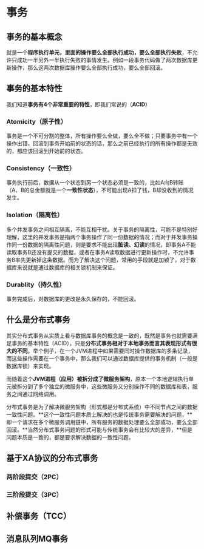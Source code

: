 # 事务

## 事务的基本概念

就是一个**程序执行单元，里面的操作要么全部执行成功，要么全部执行失败**，不允许只成功一半另外一半执行失败的事情发生。例如一段事务代码做了两次数据库更新操作，那么这两次数据库操作要么全部执行成功，要么全部回滚。

## 事务的基本特性

我们知道**事务有4个非常重要的特性**，即我们常说的（**ACID**）

### Atomicity（原子性）

事务是一个不可分割的整体，所有操作要么全做，要么全不做；只要事务中有一个操作出错，回滚到事务开始前的状态的话，那么之前已经执行的所有操作都是无效的，都应该回滚到开始前的状态。

### Consistency（一致性）

事务执行前后，数据从一个状态到另一个状态必须是一致的，比如A向B转账（A、B的总金额就是一个**一致性状态**），不可能出现A扣了钱，B却没收到的情况发生。

### Isolation（隔离性）

多个并发事务之间相互隔离，不能互相干扰。关于事务的隔离性，可能不是特别好理解，这里的并发事务是指两个事务操作了同一份数据的情况；而对于并发事务操作同一份数据的隔离性问题，则是要求不能出现**脏读、幻读**的情况，即事务A不能读取事务B还没有提交的数据，或者在事务A读取数据进行更新操作时，不允许事务B率先更新掉这条数据。而为了解决这个问题，常用的手段就是加锁了，对于数据库来说就是通过数据库的相关锁机制来保证。

### Durablity（持久性）

事务完成后，对数据库的更改是永久保存的，不能回滚。

## 什么是分布式事务

其实分布式事务从实质上看与数据库事务的概念是一致的，既然是事务也就需要满足事务的基本特性（ACID），只是**分布式事务相对于本地事务而言其表现形式有很大的不同**。举个例子，在一个JVM进程中如果需要同时操作数据库的多条记录，而这些操作需要在一个事务中，那么我们可以通过数据库提供的事务机制（一般是数据库锁）来实现。

而随着这个**JVM进程（应用）被拆分成了微服务架构**，原本一个本地逻辑执行单元被拆分到了多个独立的微服务中，这些微服务又分别操作不同的数据库和表，服务之间通过网络调用。

分布式事务是为了解决微服务架构（形式都是分布式系统）中不同节点之间的数据一致性问题。**这个一致性问题本质上解决的也是传统事务需要解决的问题，**即一个请求在多个微服务调用链中，所有服务的数据处理要么全部成功，要么全部回滚。**当然分布式事务问题的形式可能与传统事务会有比较大的差异，**但是问题本质是一致的，都是要求解决数据的一致性问题。

## 基于XA协议的分布式事务

### 两阶段提交（2PC）

### 三阶段提交（3PC）

## 补偿事务（TCC）

## 消息队列MQ事务

